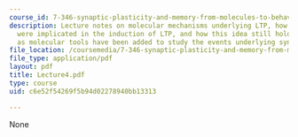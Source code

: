 ```yaml
---
course_id: 7-346-synaptic-plasticity-and-memory-from-molecules-to-behavior-fall-2007
description: Lecture notes on molecular mechanisms underlying LTP, how NMDA receptors
  were implicated in the induction of LTP, and how this idea still holds years later
  as molecular tools have been added to study the events underlying synaptic plasticity.
file_location: /coursemedia/7-346-synaptic-plasticity-and-memory-from-molecules-to-behavior-fall-2007/c6e52f54269f5b94d02278940bb13313_Lecture4.pdf
file_type: application/pdf
layout: pdf
title: Lecture4.pdf
type: course
uid: c6e52f54269f5b94d02278940bb13313

---
```

None